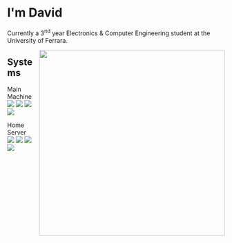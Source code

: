 # I'm David
Currently a 3<sup>nd</sup> year Electronics & Computer Engineering student at the University of Ferrara.
<!--## Skills
| I'm knowledgeable | I'm learning | I use |
| - | - | - |
| ![](https://skillicons.dev/icons?i=c,java,js,powershell,php&theme=dark&perline=3)|![](https://skillicons.dev/icons?i=cs,cpp,dotnet,py,githubactions&dark=light&perline=3)|![](https://skillicons.dev/icons?i=vscode,visualstudio,eclipse,discord,github,git&theme=dark&perline=3)|-->

<img width="430" align="right" src="https://github-readme-stats.vercel.app/api?username=Constrat&show_icons=true&theme=dark">

## Systems

Main Machine<br>![](https://img.shields.io/badge/Strix_G17-000?logo=republicofgamers&logoColor=FF0029) ![](https://img.shields.io/badge/Ryzen_9_6900HX-000?logo=amd&logoColor=fff) ![](https://img.shields.io/badge/RTX_3070_Ti-000?logo=nvidia)<br>![](https://img.shields.io/badge/Windows_11_x64-0078D4?logo=windows11&logoColor=fff)

Home Server<br>![](https://img.shields.io/badge/GL752VW-000?logo=republicofgamers&logoColor=FF0029) ![](https://img.shields.io/badge/i7_6700HQ-000?logo=intel&logoColor=0071C5) ![](https://img.shields.io/badge/GTX_960M-000?logo=nvidia)<br>![](https://img.shields.io/badge/Windows_10_x64-0078D6?logo=windows10&logoColor=fff)
